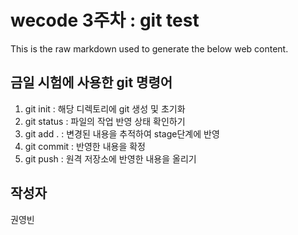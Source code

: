 # wecode 3주차 : git test

This is the raw markdown used to generate the below web content.

## 금일 시험에 사용한 git 명령어

1. git init : 해당 디렉토리에 git 생성 및 초기화
2. git status : 파일의 작업 반영 상태 확인하기
3. git add . : 변경된 내용을 추적하여 stage단계에 반영
4. git commit : 반영한 내용을 확정
5. git push : 원격 저장소에 반영한 내용을 올리기

## 작성자

권영빈

